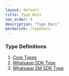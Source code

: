 ```yaml
---
layout: default
title: Type Docs
nav_order: 4
description: "Type Docs"
permalink: /typedocs
---
```


### Type Definitions

1. [Core Types](/typedocs/whatsapp-types)
1. [Whatsapp SDK Type](/typedocs/whatsapp-sdk)
1. [Whatsapp SM SDK Type](/typedocs/whatsapp-sm-sdk)
